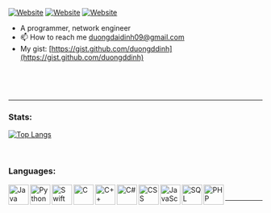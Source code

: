 
[![Website](https://img.shields.io/website?label=noseHQ.com&style=for-the-badge&url=https%3A%2F%2FnoseHQ.com)](https://noseHQ.com)
[![Website](https://img.shields.io/website?label=velira.co&style=for-the-badge&url=https%3A%2F%velira.co)](https://velira.co)
[![Website](https://img.shields.io/website?label=networkly.jimdolphins.com&style=for-the-badge&url=https%3A%2F%2Fblinkify.jimdolphins.com)](https://networkly.jimdolphins.com)


- A programmer, network engineer
- 📫 How to reach me duongdaidinh09@gmail.com
- My gist: [https://gist.github.com/duongddinh](https://gist.github.com/duongddinh)
<p>&nbsp;&nbsp;&nbsp;&nbsp; </p>
<p></p>
<br>
<hr>

### Stats:

[![Top Langs](https://github-readme-stats-git-masterrstaa-rickstaa.vercel.app/api/top-langs/?username=duongddinh&hide=html&langs_count=9&layout=compact)](https://github.com/duongddinh)

<br>

### Languages:
<img align="left" alt="Java" width="40px" src="https://img.icons8.com/nolan/64/java-coffee-cup-logo.png"/>
<img align="left" alt="Python" width="40px" src="https://img.icons8.com/color/48/000000/python--v1.png"/>
<img align="left" alt="Swift" width="40px" src="https://img.icons8.com/fluency/48/000000/swift.png"/>
<img align="left" alt="C" width="40px" src="https://img.icons8.com/color/48/000000/c-programming.png"/>
<img align="left" alt="C++" width="40px" src="https://img.icons8.com/color/48/000000/c-plus-plus-logo.png"/>
<img align="left" alt="C#" width="40px" src="https://img.icons8.com/color/48/000000/c-sharp-logo-2.png"/>
<img align="left" alt="CSS" width="40px" src="https://img.icons8.com/color/48/000000/css3.png"/>
<img align="left" alt="JavaScript" width="40px" src="https://img.icons8.com/color/48/000000/javascript--v1.png"/>
<img align="left" alt="SQL" width="40px" src="https://img.icons8.com/plasticine/100/000000/oracle-pl-sql--v3.png"/>
<img align="left" alt="PHP" width="40px" src="https://logos-download.com/wp-content/uploads/2016/09/PHP_logo.png"/>

<br>
<hr>



<!---
frychicken/frychicken is a ✨ special ✨ repository because its `README.md` (this file) appears on your GitHub profile.
You can click the Preview link to take a look at your changes.
--->
